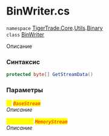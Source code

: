 
# BinWriter.cs
`namespace` [TigerTrade.Core](../../../TigerTrade.Core.md).[Utils](../../../TigerTrade.Core/Utils.md).[Binary](../../../TigerTrade.Core/Utils/Binary.md)  
    `class` [BinWriter](../../BinWriter.cs.md)

Описание

### Синтаксис
```csharp
protected byte[] GetStreamData()
```

### Параметры  
<mark style="color:yellow;">`is`</mark> <mark style="color:red;">*`BaseStream`*</mark>  
 *Описание*  
  
<mark style="color:yellow;">`baseStream`</mark> <mark style="color:red;">*`MemoryStream`*</mark>  
 *Описание*  
  

                    
                    